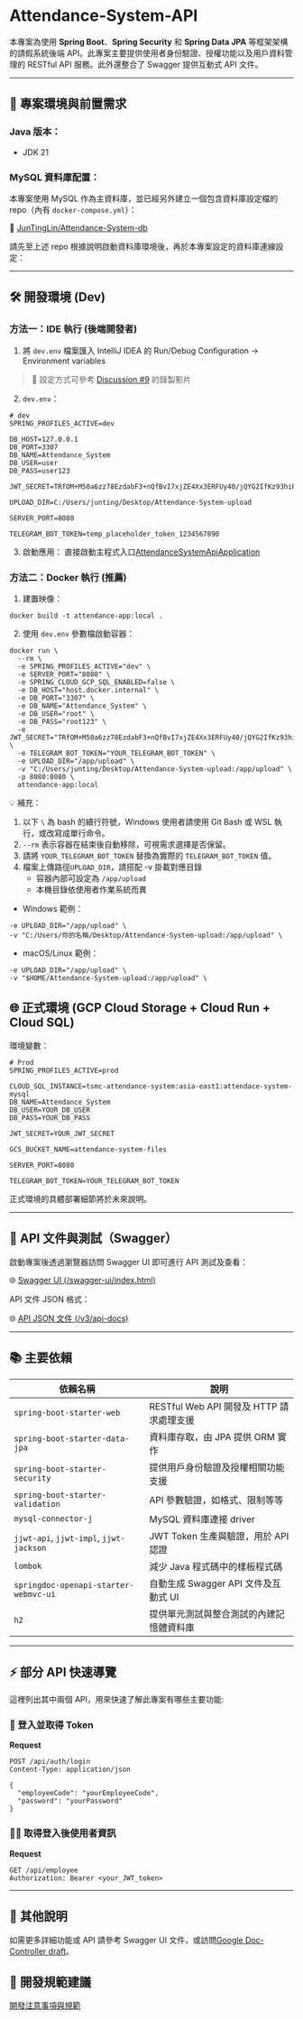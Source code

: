 # Attendance-System-API

本專案為使用 **Spring Boot**、**Spring Security** 和 **Spring Data JPA** 等框架架構的請假系統後端 API。此專案主要提供使用者身份驗證、授權功能以及用戶資料管理的 RESTful API 服務。此外還整合了 Swagger 提供互動式 API 文件。

---

## 🚀 專案環境與前置需求

### Java 版本：
- JDK 21

### MySQL 資料庫配置：
本專案使用 MySQL 作為主資料庫，並已經另外建立一個包含資料庫設定檔的 repo（內有 `docker-compose.yml`）：

📌 [JunTingLin/Attendance-System-db](https://github.com/JunTingLin/Attendance-System-db)

請先至上述 repo 根據說明啟動資料庫環境後，再於本專案設定的資料庫連線設定：

---

## 🛠️ 開發環境 (Dev)

### 方法一：IDE 執行 (後端開發者)
1. 將 `dev.env` 檔案匯入 IntelliJ IDEA 的 Run/Debug Configuration → Environment variables

>   📌 設定方式可參考 [Discussion #9](https://github.com/JunTingLin/Attendance-System-API/discussions/9) 的錄製影片

2. `dev.env`：
```
# dev
SPRING_PROFILES_ACTIVE=dev

DB_HOST=127.0.0.1
DB_PORT=3307
DB_NAME=Attendance_System
DB_USER=user
DB_PASS=user123

JWT_SECRET=TRfOM+M50a6zz78EzdabF3+nQfBvI7xjZE4Xx3ERFUy40/jQYG2IfKz93hiPKmSyfaaOoUbhBEB1pz7yuYby7A==

UPLOAD_DIR=C:/Users/junting/Desktop/Attendance-System-upload

SERVER_PORT=8080

TELEGRAM_BOT_TOKEN=temp_placeholder_token_1234567890
```

3. 啟動應用：
直接啟動主程式入口[AttendanceSystemApiApplication](src/main/java/com/tsmc/cloudnative/attendancesystemapi/AttendanceSystemApiApplication.java)

### 方法二：Docker 執行 (推薦)
1. 建置映像：
```
docker build -t attendance-app:local .
```

2. 使用 `dev.env` 參數檔啟動容器：
```
docker run \
  --rm \
  -e SPRING_PROFILES_ACTIVE="dev" \
  -e SERVER_PORT="8080" \
  -e SPRING_CLOUD_GCP_SQL_ENABLED=false \
  -e DB_HOST="host.docker.internal" \
  -e DB_PORT="3307" \
  -e DB_NAME="Attendance_System" \
  -e DB_USER="root" \
  -e DB_PASS="root123" \
  -e JWT_SECRET="TRfOM+M50a6zz78EzdabF3+nQfBvI7xjZE4Xx3ERFUy40/jQYG2IfKz93hiPKmSyfaaOoUbhBEB1pz7yuYby7A==" \
  -e TELEGRAM_BOT_TOKEN="YOUR_TELEGRAM_BOT_TOKEN" \
  -e UPLOAD_DIR="/app/upload" \
  -v "C:/Users/junting/Desktop/Attendance-System-upload:/app/upload" \
  -p 8080:8080 \
  attendance-app:local
```
💡 補充：
1. 以下 `\` 為 bash 的續行符號，Windows 使用者請使用 Git Bash 或 WSL 執行，或改寫成單行命令。
2. `--rm` 表示容器在結束後自動移除，可視需求選擇是否保留。
3. 請將 `YOUR_TELEGRAM_BOT_TOKEN` 替換為實際的 `TELEGRAM_BOT_TOKEN` 值。
4. 檔案上傳路徑`UPLOAD_DIR`，請搭配 -v 掛載對應目錄
   +  容器內部可設定為 `/app/upload`
   + 本機目錄依使用者作業系統而異
+ Windows 範例：
```
-e UPLOAD_DIR="/app/upload" \
-v "C:/Users/你的名稱/Desktop/Attendance-System-upload:/app/upload" \
```
+ macOS/Linux 範例：
```
-e UPLOAD_DIR="/app/upload" \
-v "$HOME/Attendance-System-upload:/app/upload" \
```
## 🌐 正式環境 (GCP Cloud Storage + Cloud Run + Cloud SQL)
環境變數：
```
# Prod
SPRING_PROFILES_ACTIVE=prod

CLOUD_SQL_INSTANCE=tsmc-attendance-system:asia-east1:attendace-system-mysql
DB_NAME=Attendance_System
DB_USER=YOUR_DB_USER
DB_PASS=YOUR_DB_PASS

JWT_SECRET=YOUR_JWT_SECRET

GCS_BUCKET_NAME=attendance-system-files

SERVER_PORT=8080

TELEGRAM_BOT_TOKEN=YOUR_TELEGRAM_BOT_TOKEN

```
正式環境的具體部署細節將於未來說明。

---

## 🔗 API 文件與測試（Swagger）

啟動專案後透過瀏覽器訪問 Swagger UI 即可進行 API 測試及查看：

🌐 [Swagger UI (/swagger-ui/index.html)](http://localhost:8080/swagger-ui/index.html)

API 文件 JSON 格式：

🌐 [API JSON 文件 (/v3/api-docs)](http://localhost:8080/v3/api-docs)

---

## 📚 主要依賴

| 依賴名稱                              | 說明                                                          |
|-----------------------------------|-------------------------------------------------------------|
| `spring-boot-starter-web`         | RESTful Web API 開發及 HTTP 請求處理支援                             |
| `spring-boot-starter-data-jpa`    | 資料庫存取，由 JPA 提供 ORM 實作                               |
| `spring-boot-starter-security`    | 提供用戶身份驗證及授權相關功能支援                                  |
| `spring-boot-starter-validation`  | API 參數驗證，如格式、限制等等                                      |
| `mysql-connector-j`               | MySQL 資料庫連接 driver                                         |
| `jjwt-api`, `jjwt-impl`, `jjwt-jackson` | JWT Token 生產與驗證，用於 API 認證                               |
| `lombok`                          | 減少 Java 程式碼中的樣板程式碼                                     |
| `springdoc-openapi-starter-webmvc-ui` | 自動生成 Swagger API 文件及互動式 UI                               |
| `h2`                              | 提供單元測試與整合測試的內建記憶體資料庫                                 |

---
## ⚡ 部分 API 快速導覽

這裡列出其中兩個 API，用來快速了解此專案有哪些主要功能:

### 🔑 登入並取得 Token

**Request**

```http
POST /api/auth/login
Content-Type: application/json

{
  "employeeCode": "yourEmployeeCode",
  "password": "yourPassword"
}
```

### 🙍🏻 取得登入後使用者資訊

**Request**

```http
GET /api/employee
Authorization: Bearer <your_JWT_token>
```

---


## 📌 其他說明

如需更多詳細功能或 API 請參考 Swagger UI 文件，或訪問[Google Doc-Controller draft](https://docs.google.com/document/d/1ykyxhqslri5owPWKm_RMJchlDV6fuQn0eHwYQ1Lz95c/edit?tab=t.0#heading=h.2n97651aeg0t)。

## 📖 開發規範建議
 [開發注意事項與規範](docs/DEVELOPMENT_GUIDELINES.md)
